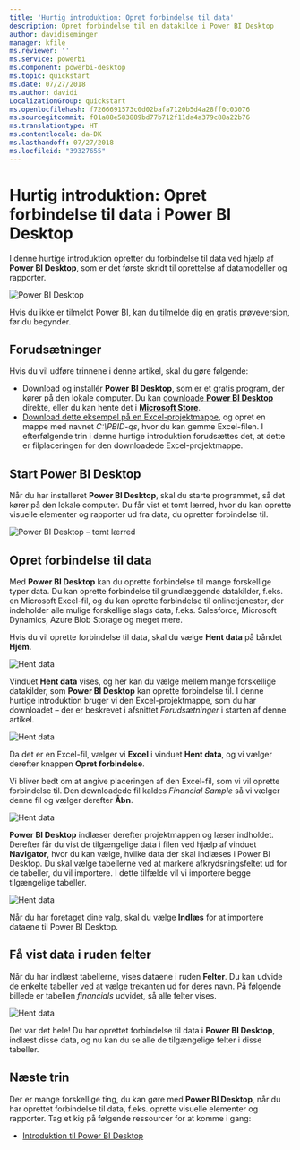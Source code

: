 ```yaml
---
title: 'Hurtig introduktion: Opret forbindelse til data'
description: Opret forbindelse til en datakilde i Power BI Desktop
author: davidiseminger
manager: kfile
ms.reviewer: ''
ms.service: powerbi
ms.component: powerbi-desktop
ms.topic: quickstart
ms.date: 07/27/2018
ms.author: davidi
LocalizationGroup: quickstart
ms.openlocfilehash: f7266691573c0d02bafa7120b5d4a28ff0c03076
ms.sourcegitcommit: f01a88e583889bd77b712f11da4a379c88a22b76
ms.translationtype: HT
ms.contentlocale: da-DK
ms.lasthandoff: 07/27/2018
ms.locfileid: "39327655"
---
```

# <a name="quickstart-connect-to-data-in-power-bi-desktop"></a>Hurtig introduktion: Opret forbindelse til data i Power BI Desktop

I denne hurtige introduktion opretter du forbindelse til data ved hjælp af **Power BI Desktop**, som er det første skridt til oprettelse af datamodeller og rapporter.

![Power BI Desktop](media/desktop-what-is-desktop/what-is-desktop_01.png)

Hvis du ikke er tilmeldt Power BI, kan du [tilmelde dig en gratis prøveversion](https://app.powerbi.com/signupredirect?pbi_source=web), før du begynder.

## <a name="prerequisites"></a>Forudsætninger

Hvis du vil udføre trinnene i denne artikel, skal du gøre følgende:
* Download og installér **Power BI Desktop**, som er et gratis program, der kører på den lokale computer. Du kan [downloade **Power BI Desktop**](https://powerbi.microsoft.com/desktop) direkte, eller du kan hente det i [**Microsoft Store**](http://aka.ms/pbidesktopstore).
* [Download dette eksempel på en Excel-projektmappe](http://go.microsoft.com/fwlink/?LinkID=521962), og opret en mappe med navnet *C:\PBID-qs*, hvor du kan gemme Excel-filen. I efterfølgende trin i denne hurtige introduktion forudsættes det, at dette er filplaceringen for den downloadede Excel-projektmappe.

## <a name="launch-power-bi-desktop"></a>Start Power BI Desktop

Når du har installeret **Power BI Desktop**, skal du starte programmet, så det kører på den lokale computer. Du får vist et tomt lærred, hvor du kan oprette visuelle elementer og rapporter ud fra data, du opretter forbindelse til. 

![Power BI Desktop – tomt lærred](media/desktop-quickstart-connect-to-data/qs-connect-data_01.png)

## <a name="connect-to-data"></a>Opret forbindelse til data

Med **Power BI Desktop** kan du oprette forbindelse til mange forskellige typer data. Du kan oprette forbindelse til grundlæggende datakilder, f.eks. en Microsoft Excel-fil, og du kan oprette forbindelse til onlinetjenester, der indeholder alle mulige forskellige slags data, f.eks. Salesforce, Microsoft Dynamics, Azure Blob Storage og meget mere. 

Hvis du vil oprette forbindelse til data, skal du vælge **Hent data** på båndet **Hjem**.

![Hent data](media/desktop-quickstart-connect-to-data/qs-connect-data_02.png)

Vinduet **Hent data** vises, og her kan du vælge mellem mange forskellige datakilder, som **Power BI Desktop** kan oprette forbindelse til. I denne hurtige introduktion bruger vi den Excel-projektmappe, som du har downloadet – der er beskrevet i afsnittet *Forudsætninger* i starten af denne artikel. 

![Hent data](media/desktop-quickstart-connect-to-data/qs-connect-data_03.png)

Da det er en Excel-fil, vælger vi **Excel** i vinduet **Hent data**, og vi vælger derefter knappen **Opret forbindelse**.

Vi bliver bedt om at angive placeringen af den Excel-fil, som vi vil oprette forbindelse til. Den downloadede fil kaldes *Financial Sample* så vi vælger denne fil og vælger derefter **Åbn**.

![Hent data](media/desktop-quickstart-connect-to-data/qs-connect-data_04.png)

**Power BI Desktop** indlæser derefter projektmappen og læser indholdet. Derefter får du vist de tilgængelige data i filen ved hjælp af vinduet **Navigator**, hvor du kan vælge, hvilke data der skal indlæses i Power BI Desktop. Du skal vælge tabellerne ved at markere afkrydsningsfeltet ud for de tabeller, du vil importere. I dette tilfælde vil vi importere begge tilgængelige tabeller.

![Hent data](media/desktop-quickstart-connect-to-data/qs-connect-data_05.png)

Når du har foretaget dine valg, skal du vælge **Indlæs** for at importere dataene til Power BI Desktop.

## <a name="view-data-in-the-fields-pane"></a>Få vist data i ruden felter

Når du har indlæst tabellerne, vises dataene i ruden **Felter**. Du kan udvide de enkelte tabeller ved at vælge trekanten ud for deres navn. På følgende billede er tabellen *financials* udvidet, så alle felter vises. 

![Hent data](media/desktop-quickstart-connect-to-data/qs-connect-data_06.png)

Det var det hele! Du har oprettet forbindelse til data i **Power BI Desktop**, indlæst disse data, og nu kan du se alle de tilgængelige felter i disse tabeller.


## <a name="next-steps"></a>Næste trin
Der er mange forskellige ting, du kan gøre med **Power BI Desktop**, når du har oprettet forbindelse til data, f.eks. oprette visuelle elementer og rapporter. Tag et kig på følgende ressourcer for at komme i gang:

* [Introduktion til Power BI Desktop](desktop-getting-started.md)


